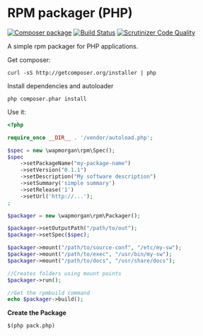 RPM packager (PHP)
==================
[![Composer package](http://composer.network/badge/wapmorgan/php-rpm-packager)](https://packagist.org/packages/wapmorgan/php-rpm-packager) [![Build Status](https://travis-ci.org/wapmorgan/php-rpm-packager.svg)](https://travis-ci.org/wapmorgan/php-rpm-packager) [![Scrutinizer Code Quality](https://scrutinizer-ci.com/g/wapmorgan/php-rpm-packager/badges/quality-score.png?b=master)](https://scrutinizer-ci.com/g/wapmorgan/php-rpm-packager/?branch=master)

A simple rpm packager for PHP applications.

Get composer:

```
curl -sS http://getcomposer.org/installer | php
```

Install dependencies and autoloader

```
php composer.phar install
```

Use it:

```php
<?php

require_once __DIR__ . '/vendor/autoload.php';

$spec = new \wapmorgan\rpm\Spec();
$spec
    ->setPackageName("my-package-name")
    ->setVersion("0.1.1")
    ->setDescription("My software description")
    ->setSummary('simple summary')
    ->setRelease('1')
    ->setUrl('http://...');
;

$packager = new \wapmorgan\rpm\Packager();

$packager->setOutputPath("/path/to/out");
$packager->setSpec($spec);

$packager->mount("/path/to/source-conf", "/etc/my-sw");
$packager->mount("/path/to/exec", "/usr/bin/my-sw");
$packager->mount("/path/to/docs", "/usr/share/docs");

//Creates folders using mount points
$packager->run();

//Get the rpmbuild command
echo $packager->build();
```

**Create the Package**

```
$(php pack.php)
```
